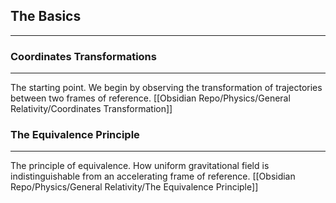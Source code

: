 
## The Basics
---
### Coordinates Transformations
---
The starting point. We begin by observing the transformation of trajectories between two frames of reference.
[[Obsidian Repo/Physics/General Relativity/Coordinates Transformation]]

### The Equivalence Principle
---
The principle of equivalence. How uniform gravitational field is indistinguishable from an accelerating frame of reference.
[[Obsidian Repo/Physics/General Relativity/The Equivalence Principle]]